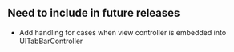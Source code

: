 ## Need to include in future releases

* Add handling for cases when view controller is embedded into UITabBarController
